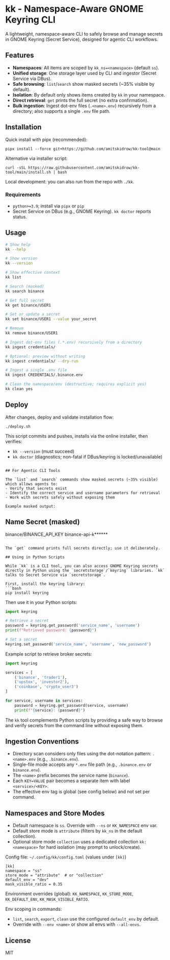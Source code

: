 # kk - Namespace-Aware GNOME Keyring CLI

A lightweight, namespace-aware CLI to safely browse and manage secrets in GNOME Keyring (Secret Service), designed for agentic CLI workflows.

## Features

- **Namespaces**: All items are scoped by `kk_ns=<namespace>` (default `ss`).
- **Unified storage**: One storage layer used by CLI and ingestor (Secret Service via DBus).
- **Safe browsing**: `list`/`search` show masked secrets (~35% visible by default).
- **Isolation**: By default only shows items created by `kk` in your namespace.
- **Direct retrieval**: `get` prints the full secret (no extra confirmation).
- **Bulk ingestion**: Ingest dot-env files (`.<name>.env`) recursively from a directory; also supports a single `.env` file path.

## Installation

Quick install with pipx (recommended):

```
pipx install --force git+https://github.com/amitskidrow/kk-tool@main
```

Alternative via installer script:

```
curl -sSL https://raw.githubusercontent.com/amitskidrow/kk-tool/main/install.sh | bash
```

Local development: you can also run from the repo with `./kk`.

### Requirements

- `python>=3.9`; install via `pipx` or `pip`
- Secret Service on DBus (e.g., GNOME Keyring). `kk doctor` reports status.

## Usage

```bash
# Show help
kk --help

# Show version
kk --version

# Show effective context
kk list

# Search (masked)
kk search binance

# Get full secret
kk get binance/USER1

# Set or update a secret
kk set binance/USER1 --value your_secret

# Remove
kk remove binance/USER1

# Ingest dot-env files (.*.env) recursively from a directory
kk ingest credentials/

# Optional: preview without writing
kk ingest credentials/ --dry-run

# Ingest a single .env file
kk ingest CREDENTIALS/.binance.env

# Clean the namespace/env (destructive; requires explicit yes)
kk clean yes

```

## Deploy

After changes, deploy and validate installation flow:

```
./deploy.sh
```

This script commits and pushes, installs via the online installer, then verifies:
- `kk --version` (must succeed)
- `kk doctor` (diagnostics; non-fatal if DBus/keyring is locked/unavailable)
```

## For Agentic CLI Tools

The `list` and `search` commands show masked secrets (~35% visible) which allows agents to:
- Verify that secrets exist
- Identify the correct service and username parameters for retrieval
- Work with secrets safely without exposing them

Example masked output:
```
Name                                     Secret (masked)
--------------------------------------------------------
binance/BINANCE_API_KEY                  binance-api-k******
```

The `get` command prints full secrets directly; use it deliberately.

## Using in Python Scripts

While `kk` is a CLI tool, you can also access GNOME Keyring secrets directly in Python using the `secretstorage`/`keyring` libraries. `kk` talks to Secret Service via `secretstorage`.

First, install the keyring library:
```bash
pip install keyring
```

Then use it in your Python scripts:
```python
import keyring

# Retrieve a secret
password = keyring.get_password('service_name', 'username')
print(f"Retrieved password: {password}")

# Set a secret
keyring.set_password('service_name', 'username', 'new_password')
```

Example script to retrieve broker secrets:
```python
import keyring

services = [
    ('binance', 'trader1'),
    ('upstox', 'investor2'),
    ('coinbase', 'crypto_user3')
]

for service, username in services:
    password = keyring.get_password(service, username)
    print(f"{service}: {password}")
```

The `kk` tool complements Python scripts by providing a safe way to browse and verify secrets from the command line without exposing them.

## Ingestion Conventions

- Directory scan considers only files using the dot-notation pattern: `.<name>.env` (e.g., `.binance.env`).
- Single-file mode accepts any `*.env` file path (e.g., `.binance.env` or `binance.env`).
- The `<name>` prefix becomes the service name (`binance`).
- Each `KEY=VALUE` pair becomes a separate item with label `<service>/<KEY>`.
- The effective env tag is global (see config below) and not set per command.

## Namespaces and Store Modes

- Default namespace is `ss`. Override with `--ns` or `KK_NAMESPACE` env var.
- Default store mode is `attribute` (filters by `kk_ns` in the default collection).
- Optional store mode `collection` uses a dedicated collection `kk:<namespace>` for hard isolation (may prompt to unlock/create).

Config file: `~/.config/kk/config.toml` (values under `[kk]`)
```
[kk]
namespace = "ss"
store_mode = "attribute"  # or "collection"
default_env = "dev"
mask_visible_ratio = 0.35
```

Environment overrides (global): `KK_NAMESPACE`, `KK_STORE_MODE`, `KK_DEFAULT_ENV`, `KK_MASK_VISIBLE_RATIO`.

Env scoping in commands:
- `list`, `search`, `export`, `clean` use the configured `default_env` by default.
- Override with `--env <name>` or show all envs with `--all-envs`.

## License

MIT
